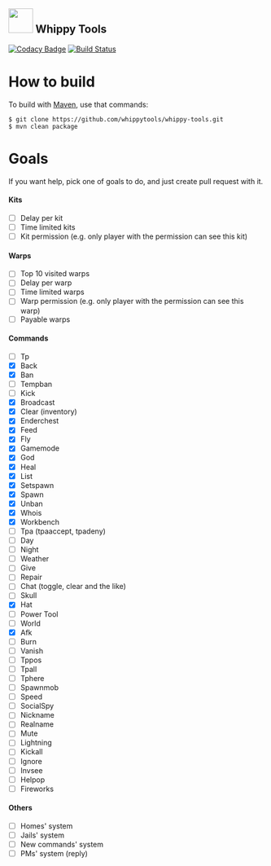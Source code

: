 ## <img src="https://avatars1.githubusercontent.com/u/35628511?s=200&v=4" width="48">  Whippy Tools 
[![Codacy Badge](https://api.codacy.com/project/badge/Grade/6f800b26da2148a1b5f2b69da656cacf)](https://www.codacy.com/app/bmstefanski/whippy-tools?utm_source=github.com&amp;utm_medium=referral&amp;utm_content=whippytools/whippy-tools&amp;utm_campaign=Badge_Grade) [![Build Status](https://travis-ci.org/whippytools/whippy-tools.svg?branch=master)](https://travis-ci.org/whippytools/whippy-tools) 

# How to build
To build with [Maven](https://maven.apache.org/), use that commands: 
```
$ git clone https://github.com/whippytools/whippy-tools.git
$ mvn clean package
```

# Goals
If you want help, pick one of goals to do, and just create pull request with it.

#### Kits
- [ ] Delay per kit
- [ ] Time limited kits
- [ ] Kit permission (e.g. only player with the permission can see this kit)

#### Warps
- [ ] Top 10 visited warps
- [ ] Delay per warp
- [ ] Time limited warps
- [ ] Warp permission (e.g. only player with the permission can see this warp)
- [ ] Payable warps

#### Commands
- [ ] Tp
- [x] Back
- [x] Ban 
- [ ] Tempban
- [ ] Kick
- [x] Broadcast
- [x] Clear (inventory)
- [x] Enderchest
- [x] Feed
- [x] Fly
- [x] Gamemode
- [x] God
- [x] Heal
- [x] List
- [x] Setspawn
- [x] Spawn
- [x] Unban
- [x] Whois
- [x] Workbench
- [ ] Tpa (tpaaccept, tpadeny)
- [ ] Day
- [ ] Night
- [ ] Weather
- [ ] Give
- [ ] Repair
- [ ] Chat (toggle, clear and the like)
- [ ] Skull
- [x] Hat
- [ ] Power Tool
- [ ] World
- [x] Afk
- [ ] Burn
- [ ] Vanish
- [ ] Tppos
- [ ] Tpall
- [ ] Tphere
- [ ] Spawnmob
- [ ] Speed
- [ ] SocialSpy
- [ ] Nickname
- [ ] Realname
- [ ] Mute
- [ ] Lightning
- [ ] Kickall
- [ ] Ignore
- [ ] Invsee
- [ ] Helpop
- [ ] Fireworks

#### Others
- [ ] Homes' system
- [ ] Jails' system
- [ ] New commands' system
- [ ] PMs' system (reply) 
